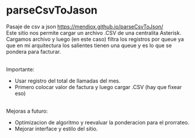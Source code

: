 # parseCsvToJason
Pasaje de csv a json https://mendiox.github.io/parseCsvToJson/
</br>
Este sitio nos permite cargar un archivo .CSV de una centralita Asterisk.
</br>
Cargamos archivo y luego (en este caso) filtra los registros por queue ya que en mi arquitectura los salientes tienen una queue y es lo que se pondera para facturar.

</br>
Importante: 
</br>
<ul>
  <li> Usar registro del total de llamadas del mes.</li>
<li> Primero colocar valor de factura y luego cargar .CSV (hay que fixear eso)</li>
</ul>
  </br>
Mejoras a futuro:
</br>
<ul>
<li>Optimizacion de algoritmo y reevaluar la ponderacion para el prorrateo.</li>
<li>Mejorar interface y estilo del sitio.</li>
</ul>

